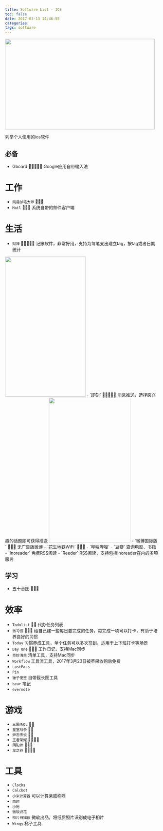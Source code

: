 ```yaml
---
title: Software List - IOS
toc: false
date: 2017-03-13 14:46:55
categories:
tags: software
---
```




<img src="/images/20170330149087102975209.png" width="492" height="297"/>

列举个人使用的ios软件


<!--more-->
## 必备
- Gboard  Google应用自带输入法

# 工作
- `网易邮箱大师` 
- `Mail`  系统自带的邮件客户端

# 生活

- `财禅`  记账软件，非常好用，支持为每笔支出建立tag，按tag或者日期统计
<img src="/images/1489390648.png" width="264" height="459" />
- `即刻`  消息推送，选择感兴趣的话题即可获得推送
<img src="/images/1489390691.png" width="268" height="475" />
- `微博国际版`  无广告版微博
- `花生地铁WiFi` 
- `哔哩哔哩`
- `豆瓣` 查询电影、书籍
- `Inoreader`  免费RSS阅读
- `Reeder` RSS阅读，支持包括inoreader在内的多项服务

## 学习
- 五十音图 

# 效率
- `Todolist`  代办任务列表
- `微习惯`  给自己建一些每日要完成的任务，每完成一项可以打卡，有助于培养良好的习惯
- `Today`  习惯养成工具，单个任务可以多次签到，适用于上下班打卡等场景
- `Day One`  工作日记，支持Mac同步
- `奇妙清单` 清单工具，支持Mac同步
- `Workflow` 工具流工具，2017年3月23日被苹果收购后免费
- `LastPass`
- `Pin`
- `锤子便签` 自带截长图工具
- `bear` 笔记
- `evernote`

# 游戏
- `三国杀OL` 
- `皇室战争` 
- `炉石传说` 
- `王者荣耀` 
- `阴阳师` 
- `龙之谷` 

# 工具
- `Clocks`
- `Calcbot`
- `小米计算器` 可以计算亲戚称呼
- `雨时`
- `小历`
- `微软识花`
- `照片扫描仪` 微软出品，将纸质照片识别成电子相片
- `Wingy` 梯子工具
